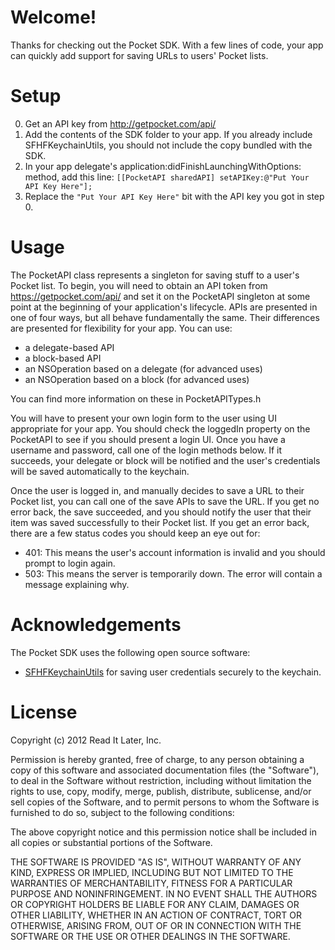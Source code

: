 Welcome!
========

Thanks for checking out the Pocket SDK. With a few lines of code, your app can quickly add support for saving URLs to users' Pocket lists.

Setup
=====

0. Get an API key from http://getpocket.com/api/
1. Add the contents of the SDK folder to your app. If you already include SFHFKeychainUtils, you should not include the copy bundled with the SDK.
2. In your app delegate's application:didFinishLaunchingWithOptions: method, add this line: `[[PocketAPI sharedAPI] setAPIKey:@"Put Your API Key Here"];`
3. Replace the `"Put Your API Key Here"` bit with the API key you got in step 0.

Usage
=====

The PocketAPI class represents a singleton for saving stuff to a user's Pocket list. To begin, you will need to obtain an API token from https://getpocket.com/api/ and set it on the PocketAPI singleton at some point at the beginning of your application's lifecycle. APIs are presented in one of four ways, but all behave fundamentally the same. Their differences are presented for flexibility for your app. You can use:

- a delegate-based API
- a block-based API
- an NSOperation based on a delegate (for advanced uses)
- an NSOperation based on a block (for advanced uses)

You can find more information on these in PocketAPITypes.h

You will have to present your own login form to the user using UI appropriate for your app. You should check the loggedIn property on the PocketAPI to see if you should present a login UI. Once you have a username and password, call one of the login methods below. If it succeeds, your delegate or block will be notified and the user's credentials will be saved automatically to the keychain.

Once the user is logged in, and manually decides to save a URL to their Pocket list, you can call one of the save APIs to save the URL. If you get no error back, the save succeeded, and you should notify the user that their item was saved successfully to their Pocket list. If you get an error back, there are a few status codes you should keep an eye out for:

- 401: This means the user's account information is invalid and you should prompt to login again.
- 503: This means the server is temporarily down. The error will contain a message explaining why.

Acknowledgements
================

The Pocket SDK uses the following open source software:

- [SFHFKeychainUtils](https://github.com/ldandersen/scifihifi-iphone/tree/master/security) for saving user credentials securely to the keychain.

License
=======

Copyright (c) 2012 Read It Later, Inc.

Permission is hereby granted, free of charge, to any person obtaining a copy of this software and associated documentation files (the "Software"), to deal in the Software without restriction, including without limitation the rights to use, copy, modify, merge, publish, distribute, sublicense, and/or sell copies of the Software, and to permit persons to whom the Software is furnished to do so, subject to the following conditions:

The above copyright notice and this permission notice shall be included in all copies or substantial portions of the Software.

THE SOFTWARE IS PROVIDED "AS IS", WITHOUT WARRANTY OF ANY KIND, EXPRESS OR IMPLIED, INCLUDING BUT NOT LIMITED TO THE WARRANTIES OF MERCHANTABILITY, FITNESS FOR A PARTICULAR PURPOSE AND NONINFRINGEMENT. IN NO EVENT SHALL THE AUTHORS OR COPYRIGHT HOLDERS BE LIABLE FOR ANY CLAIM, DAMAGES OR OTHER LIABILITY, WHETHER IN AN ACTION OF CONTRACT, TORT OR OTHERWISE, ARISING FROM, OUT OF OR IN CONNECTION WITH THE SOFTWARE OR THE USE OR OTHER DEALINGS IN THE SOFTWARE.